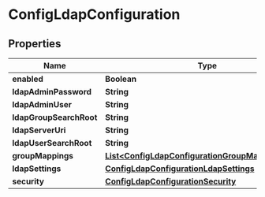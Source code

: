

# ConfigLdapConfiguration


## Properties

| Name | Type | Description | Notes |
|------------ | ------------- | ------------- | -------------|
|**enabled** | **Boolean** |  |  [optional] |
|**ldapAdminPassword** | **String** |  |  [optional] |
|**ldapAdminUser** | **String** |  |  [optional] |
|**ldapGroupSearchRoot** | **String** |  |  [optional] |
|**ldapServerUri** | **String** |  |  [optional] |
|**ldapUserSearchRoot** | **String** |  |  [optional] |
|**groupMappings** | [**List&lt;ConfigLdapConfigurationGroupMappingsInner&gt;**](ConfigLdapConfigurationGroupMappingsInner.md) |  |  [optional] |
|**ldapSettings** | [**ConfigLdapConfigurationLdapSettings**](ConfigLdapConfigurationLdapSettings.md) |  |  [optional] |
|**security** | [**ConfigLdapConfigurationSecurity**](ConfigLdapConfigurationSecurity.md) |  |  [optional] |



